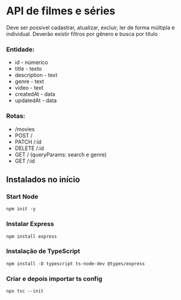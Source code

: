 # API de filmes e séries

Deve ser possível cadastrar, atualizar, excluir, ler de forma múltipla e individual.
Deverão existir filtros por gênero e busca por título

### Entidade:
* id - númerico 
* title - texto
* description - text 
* genre - text 
* video - text 
* createdAt - data 
* updatedAt - data

### Rotas: 
* /movies
* POST / 
* PATCH /:id
* DELETE /:id
* GET / (queryParams: search e genre) 
* GET /:id

## Instalados no início

### Start Node
    npm init -y

### Instalar Express
    npm install express

### Instalação de TypeScript

    npm install -D typescript ts-node-dev @types/express

### Criar e depois importar ts config
    npx tsc --init